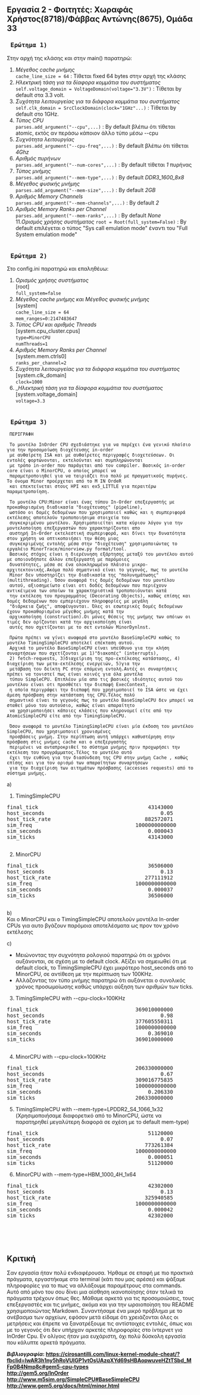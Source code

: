 ## Εργασία 2 - Φοιτητές: Χωραφάς Χρήστος(8718)/Φάββας Αντώνης(8675), Ομάδα 33

### <pre><b> Ερώτημα 1)</b></pre>  
Στην αρχή της κλάσης και στην main() παρατηρώ:  
  1. _Μέγεθος cache μνήμης_  
    `cache_line_size = 64` : Τίθεται fixed 64 bytes στην αρχή της κλάσης  
  2. _Ηλεκτρική τάση για τα δίαφορα κομμάτια του συστήματος_  
	  `self.voltage_domain = VoltageDomain(voltage="3.3V")` : Τίθεται by default στα 3.3 volt.
  3. _Συχότητα λειτουργείας για τα διάφορα κομμάτια του συστήματος_
	`self.clk_domain = SrcClockDomain(clock="1GHz"...)` : Τίθεται by default στο 1GHz.
  4. _Τύπος CPU_  
    `parses.add_argument("--cpu",...)` : Βy default βλέπω ότι τίθεται atomic, εκτός αν περάσω κάποιον άλλο τύπο μέσω --cpu  
  5. _Συχνότητα λειτουργίας_  
    `parses.add_argument("--cpu-freq",...)` : By default βλέπω ότι τίθεται _4Ghz_  
  6. _Αριθμός πυρήνων_  
    `parses.add_argument("--num-cores",...)` : By default τίθεται _1_ πυρήνας  
  7. _Τύπος μνήμης_  
    `parses.add_argument("--mem-type",...)` : By default _DDR3_1600_8x8_  
  8. _Μέγεθος φυσικής μνήμης_  
    `parses.add_argument("--mem-size",...)` : By default _2GB_  
  9. _Αριθμός Memory Channels_  
    `parses.add_argument("--mem-channels",...)` : By default _2_  
  10. _Αριθμός Memory Ranks per Channel_  
    `parses.add_argument("--mem-ranks",...)` : By default _None_  
  11._Ορισμός χρήσης συστήματος_
	  `root = Root(full_system=False)` : By default επιλέγεται ο τύπος "Sys call emulation mode" έναντι του "Full System emulation mode"
    <br><br>
    
    
### <pre><b> Ερώτημα 2)</b></pre>    
Στο config.ini παρατηρώ και επαληθέυω:  
  1. _Ορισμός χρήσης συστήματος_  
	[root]  
   `full_system=false`  
  2. _Μέγεθος cache μνήμης και Μέγεθος φυσικής μνήμης_   
    [system]  
   `cache_line_size = 64`  
   `mem_ranges=0:2147483647`   
  3. _Τύπος CPU και αριθμός Threads_    
    [system.cpu_cluster.cpus]  
   `type=MinorCPU`  
   `numThreads=1`  
  4. _Αριθμός Memory Ranks per Channel_  
    [system.mem.ctrls0]  
   `ranks_per_channel=2`  
  5. _Συχότητα λειτουργείας για τα διάφορα κομμάτια του συστήματος_  
	[system.clk_domain]  
   `clock=1000`  
  6. __Ηλεκτρική τάση για τα δίαφορα κομμάτια του συστήματος_  
   [system.voltage_domain]  
   `voltage=3.3` 
   <br><br>
### <pre><b> Ερώτημα 3)</b></pre>      
     
     ΠΕΡΙΓΡΑΦΗ  
     
     Το μοντέλο InOrder CPU σχεδιάστηκε για να παρέχει ένα γενικό πλαίσιο για την προσομοίωση διοχέτευσης in-order 
     με αυθαίρετη ISA και με αυθαίρετες περιγραφές διοχετεύσεων. Οι εντολές φορτώνονται, εκτελούνται και συμπληρώνονται 
     με τρόπο in-order που παράγεται από τον compiler. Βασικός in-order core είναι ο MinorCPU, ο οποίος μπορεί να 
     παραμετροποιηθεί για να ταιριάζει πιο πολύ με πραγματικούς πυρήνες. Το όνομα Minor προέρχεται από το M ΙN ΟrdeR
     και επεκτείνεται στους HPI και ex5_LITTLE για περαιτέρω παραμετροποίηση. 
     
     Το μοντέλο CPU:Minor είναι ένας τύπου In-Order επεξεργαστής με προκαθορισμένη διαδικασία "διοχέτευσης" (pipeline), 
     ωστόσο οι δομές δεδομένων που χρησιμοποιεί καθώς και η συμπεριφορά εκτέλεσης αποτελούν τροποποιήσιμα στοιχεία του 
     συγκεκριμένου μοντέλου. Χρησιμοποιείται κατα κύριον λόγον για την μοντελοποίηση επεξεργαστών που χαρακτηρίζονται απο 
     αυστηρή In-Order εκτελεστική συμπεριφορά, και δίνει την δυνατότητα στον χρήστη να οπτικοποιήσει την θέση μιας 
     συγκεκριμένης εντολής μέσα στην "διοχέτευση" χρησιμοποιώντας το εργαλέιο MinorTrace/minorview.py format/tool.
     Βασικός στόχος είναι η διερέυνηση εξάρτησης μεταξύ του μοντέλου αυτού με οποιονδήποτε άλλον επεξεργαστή με παρόμοιες 
     δυνατότητες, μέσα σε ένα ολοκληρωμένο πλάισιο μικρο-αρχιτεκτονικής.Ακόμα πολύ σηματνικό είναι το γεγονός, πως το μοντέλο 
     Minor δεν υποστηρίζει την διαδικασία της "πολυνημάτωσης" (multithreading). Όσον αναφορά τις δομές δεδομένων του μοντέλου 
     αυτού, αξιοσημείωτο είναι οτι δοδές δεδομένων που περιέχουν αντικέιμενα των οποίων τα χαρακτηριστικά τροποποιόυνται κατά 
     την εκτέλεση του προγραμμάτος (Decorating Objects), καθώς επίσης και δομές δεδομένων που εμπεριέχουν πληροφορίες με μεγάλη
     "διάρκεια ζωής", αποφέυγονται. Όλες οι εσωτερικές δομές δεδομένων έχουν προκαθορισμένo μέγεθος μνήμης κατά την 
     αρχικοποίηση (construction).Οι μόνες θέσεις της μνήμης των οπόιων οι τιμές δεν ορίζονται κατά την αρχικοποίηση είναι 
     αυτές που σχετίζονται με το σετ εντολών MinorDynlnst. 
     
     Πρώτα πρέπει να γίνει αναφορά στο μοντέλο BaseSimpleCPU καθώς το μοντέλο TimingSimpleCPU αποτελεί επέκταση αυτού. 
     Αρχικά το μοντέλο BaseSimpleCPU είναι υπεύθυνο για την κλήση συναρτήσεων που σχετίζονται με 1)"διακοπές" (interrupts),
     2) fetch-requests, 3)διαχείριση της προ-εκτέλεσης κατάστασης, 4) διαχείριση των μετα-εκτέλεσης ενεργειών, 5)για την 
     μετάβαση του δείκτη PC στην επόμενη εντολή.Αυτές οι συναρτήσεις πρέπει να τονιστεί πως είναι κοινές για όλα μοντέλα 
     τύπου SimpleCPU. Επιπλέον μία απο τις βασικές ιδιότητες αυτού του μοντέλου είναι οτι προσθέτει την διεπαφή ExecContext,  
     η οποία περιγράφει την διεπαφή που χρησιμοποιεί το ISA ώστε να έχει άμεση πρόσβαση στην κατάσταση της CPU.Τέλος πολύ 
     σημαντικό είναι το γεγονός πως το μοντέλο BaseSimpleCPU δεν μπορεί να σταθεί μόνο του αυτούσιο, καθώς είναι απαραίτητο
     να χρησιμοποιήσει κάποιες κλάσεις που κληρονομεί είτε από την AtomicSimpleCPU είτε από την TimingSimpleCPU.
     
     Όσον αναφορά το μοντέλο TimingSimpleCPU είναι μία έκδοση του μοντέλου SimpleCPU, που χρησιμοποιεί χρονισμένες 
     προσβάσεις μνήμη. Στην περίπτωση αυτή υπάρχει καθυστέρηση στην πρόσβαση στις μνήμες cache και ο επεξεργαστής 
     περιμένει να ανταπροκριθεί το σύστημα μνήμης πριν προχωρήσει την εκτέλεση του προγράμματος.Τέλος το μοντέλο αυτό 
     έχει την ευθύνη για την διασύνδεση της CPU στην μνήμη Cache , καθώς επίσης και για τον ορισμό των απαραίτητων συναρτήσεων 
     για την διαχείριση των αιτημάτων πρόσβασης (accesses requests) από το σύστημα μνήμης.
     
   a) 
   1. TimingSimpleCPU  
   <pre>
final_tick                                   43143000                       # Number of ticks from beginning of simulation (restored from checkpoints and never reset)  
host_seconds                                     0.05                       # Real time elapsed on the host  
host_tick_rate                              882572071                       # Simulator tick rate (ticks/s)  
sim_freq                                 1000000000000                      # Frequency of simulated ticks  
sim_seconds                                  0.000043                       # Number of seconds simulated  
sim_ticks                                    43143000                       # Number of ticks simulated  
   </pre>
   2. MinorCPU  
   <pre>
final_tick                                   36506000                       # Number of ticks from beginning of simulation (restored from checkpoints and never reset)
host_seconds                                     0.13                       # Real time elapsed on the host
host_tick_rate                              277111912                       # Simulator tick rate (ticks/s)
sim_freq                                 1000000000000                      # Frequency of simulated ticks
sim_seconds                                  0.000037                       # Number of seconds simulated
sim_ticks                                    36506000                       # Number of ticks simulated
   </pre>
   
  b)  
  Kαι ο MinorCPU και ο TimingSimpleCPU αποτελούν μοντέλα In-order CPUs για αυτο βγάζουν παρόμοια αποτελέσματα ως προν τον χρόνο εκτέλεσης
  
  c)  
  
  * Μειώνοντας την συχνότητα ρολογιού παρατηρώ ότι οι χρόνοι αυξάνονται, σε σχέση με το default clock. Αξίζει να σημειωθεί ότι με default clock, το TimingSimpleCPU έχει μικρότερο host_seconds από το MinorCPU, σε αντίθεση με την περίπτωση των 100KHz.  
  * Αλλάζοντας τον τύπο μνήμης παρατηρώ ότι αυξάνεται ο συνολικός χρόνος προσωμοίωσης καθώς υπάρχει αύξηση των αριθμών των ticks.  
  3. TimingSimpleCPU with --cpu-clock=100KHz  
  <pre>
final_tick                               369010000000                       # Number of ticks from beginning of simulation (restored from checkpoints and never reset)
host_seconds                                     0.98                       # Real time elapsed on the host
host_tick_rate                           377605550311                       # Simulator tick rate (ticks/s)
sim_freq                                 1000000000000                      # Frequency of simulated ticks
sim_seconds                                  0.369010                       # Number of seconds simulated
sim_ticks                                369010000000                       # Number of ticks simulated
  </pre>
  
  4. MinorCPU with --cpu-clock=100KHz  
  <pre>
final_tick                               206330000000                       # Number of ticks from beginning of simulation (restored from checkpoints and never reset)
host_seconds                                     0.67                       # Real time elapsed on the host
host_tick_rate                           309016775835                       # Simulator tick rate (ticks/s)
sim_freq                                 1000000000000                      # Frequency of simulated ticks
sim_seconds                                  0.206330                       # Number of seconds simulated
sim_ticks                                206330000000                       # Number of ticks simulated
</pre> 

5. TimingSimpleCPU with --mem-type=LPDDR2_S4_1066_1x32 (Χρησιμοποιήσαμε διαφορετικό από το MinorCPU, ώστε να παρατηρηθεί μεγαλύτερη διαφορά σε σχέση με το default mem-type)
<pre>
final_tick                                   51120000                       # Number of ticks from beginning of simulation (restored from checkpoints and never reset)
host_seconds                                     0.07                       # Real time elapsed on the host
host_tick_rate                              773261384                       # Simulator tick rate (ticks/s)
sim_freq                                 1000000000000                      # Frequency of simulated ticks
sim_seconds                                  0.000051                       # Number of seconds simulated
sim_ticks                                    51120000                       # Number of ticks simulated
</pre>  

6. MinorCPU with --mem-type=HBM_1000_4H_1x64
<pre>
final_tick                                   42302000                       # Number of ticks from beginning of simulation (restored from checkpoints and never reset)
host_seconds                                     0.13                       # Real time elapsed on the host
host_tick_rate                              325940585                       # Simulator tick rate (ticks/s)
sim_freq                                 1000000000000                      # Frequency of simulated ticks
sim_seconds                                  0.000042                       # Number of seconds simulated
sim_ticks                                    42302000                       # Number of ticks simulated
</pre>
<br><br><br>
## Κριτική
Σαν εργασία ήταν πολύ ενδιαφέρουσα. Ήρθαμε σε επαφή με πιο πρακτικά πράγματα, εργαστήκαμε στο terminal (κάτι που μας αρέσει) και ψάξαμε πληροφορίες για το πως να αλλάξουμε παραμέτρους στα commands. Αυτό από μόνο του σου δίνει μια αίσθηση ικανοποίησης όταν τελικά τα πράγματα τρέχουν όπως θες. Μάθαμε αρκετά για τις προσομοιώσεις, τους επεξεργαστές και τις μνήμες, ακόμα και για την ωραιοποίηση του README χρησιμοποιώντας Markdown. Συναντήσαμε ένα μικρό πρόβλημα με το ανέβασμα των αρχείων, εφόσον μετά είδαμε ότι χρειάζονται όλες οι μετρήσεις και έπρεπε να ξανατρέξουμε τις αντίστοιχες εντολές, όπως και με το γεγονός ότι δεν υπήρχαν αρκετές πληροφορίες στο ίντερνετ για InOrder Cpu. Εν ολίγοις ήταν μια ευχάριστη, όχι πολύ δύσκολη εργασία που κάλυπτε αρκετά πράγματα.

      
<b>_Βιβλιογραφία_<b>:  https://cirosantilli.com/linux-kernel-module-cheat/?fbclid=IwAR3h1ny5hRoVUIGP1vtOsUAzqXYd69sHBAopwuveHZtTSbd_MFp0B4Nmp8c#gem5-cpu-types  
http://gem5.org/InOrder  
http://www.m5sim.org/SimpleCPU#BaseSimpleCPU  
http://www.gem5.org/docs/html/minor.html
